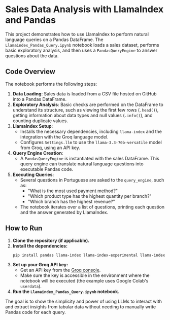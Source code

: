 # Sales Data Analysis with LlamaIndex and Pandas

This project demonstrates how to use LlamaIndex to perform natural language queries on a Pandas DataFrame. The `Llamaindex_Pandas_Query.ipynb` notebook loads a sales dataset, performs basic exploratory analysis, and then uses a `PandasQueryEngine` to answer questions about the data.

## Code Overview

The notebook performs the following steps:

1.  **Data Loading**: Sales data is loaded from a CSV file hosted on GitHub into a Pandas DataFrame.
2.  **Exploratory Analysis**: Basic checks are performed on the DataFrame to understand its structure, such as viewing the first few rows (`.head()`), getting information about data types and null values (`.info()`), and counting duplicate values.
3.  **LlamaIndex Setup**:
    *   Installs the necessary dependencies, including `llama-index` and the integration with the Groq language model.
    *   Configures `Settings.llm` to use the `llama-3.3-70b-versatile` model from Groq, using an API key.
4.  **Query Engine Creation**:
    *   A `PandasQueryEngine` is instantiated with the sales DataFrame. This query engine can translate natural language questions into executable Pandas code.
5.  **Executing Queries**:
    *   Several questions in Portuguese are asked to the `query_engine`, such as:
        *   "What is the most used payment method?"
        *   "Which product type has the highest quantity per branch?"
        *   "Which branch has the highest revenue?"
    *   The notebook iterates over a list of questions, printing each question and the answer generated by LlamaIndex.

## How to Run

1.  **Clone the repository (if applicable).**
2.  **Install the dependencies:**
    ```bash
    pip install pandas llama-index llama-index-experimental llama-index-llms-groq
    ```
3.  **Set up your Groq API key:**
    *   Get an API key from the [Groq console](https://console.groq.com/keys).
    *   Make sure the key is accessible in the environment where the notebook will be executed (the example uses Google Colab's `userdata`).
4.  **Run the `Llamaindex_Pandas_Query.ipynb` notebook.**

The goal is to show the simplicity and power of using LLMs to interact with and extract insights from tabular data without needing to manually write Pandas code for each query.
